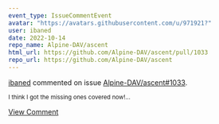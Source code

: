 ```yaml
---
event_type: IssueCommentEvent
avatar: "https://avatars.githubusercontent.com/u/971921?"
user: ibaned
date: 2022-10-14
repo_name: Alpine-DAV/ascent
html_url: https://github.com/Alpine-DAV/ascent/pull/1033
repo_url: https://github.com/Alpine-DAV/ascent
---
```


<a href='https://github.com/ibaned' target='_blank'>ibaned</a> commented on issue <a href='https://github.com/Alpine-DAV/ascent/pull/1033' target='_blank'>Alpine-DAV/ascent#1033</a>.

<small>I think I got the missing ones covered now!...</small>

<a href='https://github.com/Alpine-DAV/ascent/pull/1033' target='_blank'>View Comment</a>